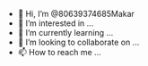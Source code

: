 - 👋 Hi, I’m @80639374685Makar
- 👀 I’m interested in ...
- 🌱 I’m currently learning ...
- 💞️ I’m looking to collaborate on ...
- 📫 How to reach me ...

<!---
80639374685Makar/80639374685Makar is a ✨ special ✨ repository because its `README.md` (this file) appears on your GitHub profile.
You can click the Preview link to take a look at your changes.
--->
